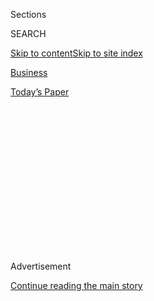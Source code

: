 <div id="app">

<div>

<div>

<div>

<div class="NYTAppHideMasthead css-1q2w90k e1suatyy0">

<div class="section css-ui9rw0 e1suatyy2">

<div class="css-eph4ug er09x8g0">

<div class="css-6n7j50">

</div>

<span class="css-1dv1kvn">Sections</span>

<div class="css-10488qs">

<span class="css-1dv1kvn">SEARCH</span>

</div>

[Skip to content](#site-content)[Skip to site
index](#site-index)

</div>

<div id="masthead-section-label" class="css-1wr3we4 eaxe0e00">

[Business](https://www.nytimes.com/section/business)

</div>

<div class="css-10698na e1huz5gh0">

</div>

</div>

<div id="masthead-bar-one" class="section hasLinks css-15hmgas e1csuq9d3">

<div class="css-uqyvli e1csuq9d0">

</div>

<div class="css-1uqjmks e1csuq9d1">

</div>

<div class="css-9e9ivx">

[](https://myaccount.nytimes.com/auth/login?response_type=cookie&client_id=vi)

</div>

<div class="css-1bvtpon e1csuq9d2">

[Today’s
Paper](https://www.nytimes.com/section/todayspaper)

</div>

</div>

</div>

</div>

<div data-aria-hidden="false">

<div id="site-content" data-role="main">

<div>

<div class="css-1aor85t" style="opacity:0.000000001;z-index:-1;visibility:hidden">

<div class="css-1hqnpie">

<div class="css-epjblv">

<span class="css-17xtcya">[Business](/section/business)</span><span class="css-x15j1o">|</span><span class="css-fwqvlz">What’s
Behind the G.M. Cutbacks, and Why Trump Is Angry
</span>

</div>

<div class="css-k008qs">

<div class="css-1iwv8en">

<span class="css-18z7m18"></span>

<div>

</div>

</div>

<span class="css-1n6z4y">https://nyti.ms/2DKzcPX</span>

<div class="css-1705lsu">

<div class="css-4xjgmj">

<div class="css-4skfbu" data-role="toolbar" data-aria-label="Social Media Share buttons, Save button, and Comments Panel with current comment count" data-testid="share-tools">

  - 
  - 
  - 
  - 
    
    <div class="css-6n7j50">
    
    </div>

  - 
  - 

</div>

</div>

</div>

</div>

</div>

</div>

<div id="NYT_TOP_BANNER_REGION" class="css-13pd83m">

</div>

<div id="top-wrapper" class="css-1sy8kpn">

<div id="top-slug" class="css-l9onyx">

Advertisement

</div>

[Continue reading the main
story](#after-top)

<div class="ad top-wrapper" style="text-align:center;height:100%;display:block;min-height:250px">

<div id="top" class="place-ad" data-position="top" data-size-key="top">

</div>

</div>

<div id="after-top">

</div>

</div>

<div>

<div id="sponsor-wrapper" class="css-1hyfx7x">

<div id="sponsor-slug" class="css-19vbshk">

Supported by

</div>

[Continue reading the main
story](#after-sponsor)

<div id="sponsor" class="ad sponsor-wrapper" style="text-align:center;height:100%;display:block">

</div>

<div id="after-sponsor">

</div>

</div>

<div class="css-186x18t">

</div>

<div class="css-1vkm6nb ehdk2mb0">

# What’s Behind the G.M. Cutbacks, and Why Trump Is Angry

</div>

The White House signaled that the automaker could suffer for planning
thousands of layoffs, but the company says the course is essential to
its
future.

<div class="css-79elbk" data-testid="photoviewer-wrapper">

<div class="css-z3e15g" data-testid="photoviewer-wrapper-hidden">

</div>

<div class="css-1a48zt4 ehw59r15" data-testid="photoviewer-children">

![<span class="css-16f3y1r e13ogyst0" data-aria-hidden="true">Assembly-line
workers at the Detroit-Hamtramck plant where General Motors has made the
Chevrolet Volt, a plug-in hybrid electric vehicle.
</span><span class="css-cnj6d5 e1z0qqy90" itemprop="copyrightHolder"><span class="css-1ly73wi e1tej78p0">Credit...</span><span><span>Bill
Pugliano/Getty
Images</span></span></span>](https://static01.nyt.com/images/2018/11/28/business/28autos04/merlin_50058373_9a31f881-76f0-4af7-ae68-c24fdbca5279-articleLarge.jpg?quality=75&auto=webp&disable=upscale)

</div>

</div>

<div class="css-18e8msd">

<div class="css-vp77d3 epjyd6m0">

<div class="css-1baulvz">

By [<span class="css-1baulvz last-byline" itemprop="name">Neal E.
Boudette</span>](https://www.nytimes.com/by/neal-e-boudette)

</div>

</div>

  - Nov. 27,
    2018

  - 
    
    <div class="css-4xjgmj">
    
    <div class="css-d8bdto" data-role="toolbar" data-aria-label="Social Media Share buttons, Save button, and Comments Panel with current comment count" data-testid="share-tools">
    
      - 
      - 
      - 
      - 
        
        <div class="css-6n7j50">
        
        </div>
    
      - 
      - 
    
    </div>
    
    </div>

</div>

</div>

<div class="section meteredContent css-1r7ky0e" name="articleBody" itemprop="articleBody">

<div class="css-1fanzo5 StoryBodyCompanionColumn">

<div class="css-53u6y8">

When General Motors announced that it would idle five North American
plants and eliminate thousands of jobs, it said the move would ease the
burden of spending billions of dollars to develop the battery-powered
vehicles of the future.

But the White House put a question mark over those plans on Tuesday when
President Trump — irate over the cutbacks — threatened to punish G.M. by
ending federal tax credits that have helped underwrite that automaker’s
electric-vehicle fleet.

“Very disappointed with General Motors and their CEO, Mary Barra, for
closing plants in Ohio, Michigan and Maryland,” Mr. Trump said in [a
Twitter
post](https://twitter.com/realDonaldTrump/status/1067494680416407552).
“Nothing being closed in Mexico & China.”

Apparently referring to G.M.’s federal rescue from bankruptcy in 2009,
the president added: “The U.S. saved General Motors, and this is the
THANKS we get\! We are now looking at cutting all @GM subsidies,
including for electric cars.”

</div>

</div>

<div class="css-1fanzo5 StoryBodyCompanionColumn">

<div class="css-53u6y8">

So a day after announcing a plan meant to put it on firmer financial
ground by shedding money-losing operations and refocusing its resources,
the biggest of Detroit’s automakers found itself on the defensive.

At a White House news briefing, Larry Kudlow, the director of the
National Economic Council, said “there’s a lot of disappointment, even
anger” in the administration over G.M.’s decision — a sentiment he said
he had shared in a “lengthy conversation” with Ms. Barra. He cited the
recent renegotiation of a trade agreement with Canada and Mexico on
terms that he said were “a great help to the automobile industry, and to
autoworkers.”

As the president’s pique became increasingly evident, the automaker put
out [a
statement](https://media.gm.com/media/us/en/gm/home.detail.html/content/Pages/news/us/en/2018/nov/1127-gm-statement.html)
on its “commitment to U.S. manufacturing” that said in part: “We
appreciate the actions this administration has taken on behalf of
industry to improve the overall competitiveness of U.S. manufacturing.”

The company [said on
Monday](https://www.nytimes.com/2018/11/26/business/general-motors-cutbacks.html)
that it would halt operations at four plants in the United States and
one in Canada, at the cost of roughly 6,000 factory jobs, while also
cutting its salaried work force in North America by 8,000.

G.M.’s shares rose almost 5 percent on Monday, but they gave back about
half of those gains on Tuesday in the face of the administration’s
unhappiness and its threat over the tax credits.

</div>

</div>

<div class="css-1fanzo5 StoryBodyCompanionColumn">

<div class="css-53u6y8">

A bright future for electric vehicles is one of G.M.’s goals. Here are
some of the calculations, and the uncertainties, behind the course it
has chosen.

## What difference do the electric-vehicle credits make?

  
The federal government offers a $7,500 tax credit to buyers of
battery-powered and plug-in hybrid vehicles, an incentive that many
consumers have found attractive. The full credit, however, is available
only on the first 200,000 electric vehicles an automaker sells. Once
that threshold is reached, the credit falls to $3,750 for six months,
then to $1,875 for an additional six months. Beyond that, there is no
tax credit.

Tesla is the only carmaker to have sold more than 200,000 electric cars
in the United States. At the end of this year, the tax credit on Tesla
vehicles falls to $3,750.

G.M. says it has sold about 190,000 — mostly hybrid Volts, a model it
said Monday it was discontinuing, and fully electric Bolts — and will
pass 200,000 early next year.

There are proposals in Congress that would extend or expand the credit,
but the Trump administration’s opposition could dim or kill those
prospects.

“We’re going to be looking at certain subsidies regarding electric cars
and others and whether they should apply or not,” Mr. Kudlow said
Tuesday. “Can’t say anything final about that, but we are looking into
it.”

</div>

</div>

<div>

</div>

<div class="css-1fanzo5 StoryBodyCompanionColumn">

<div class="css-53u6y8">

## Why did G.M. choose the plants it is shuttering?

Of the five factories that G.M. is mothballing, three are assembly
plants: Lordstown, Ohio; Oshawa, Ontario; and the Detroit-Hamtramck
plant in Michigan. All are almost certainly losing money, and make cars
whose sales have plunged. As a result, the plants are operating well
below capacity.

</div>

</div>

<div class="css-1fanzo5 StoryBodyCompanionColumn">

<div class="css-53u6y8">

Production in Lordstown fell by more than half last year from 2016. This
year it has operated just a single, eight-hour shift each day.
Typically, car plants must operate two shifts to generate profits.

Moreover, the outlook for each plant is grim. With gas prices low,
American consumers have flocked to S.U.V.s and all but abandoned small
cars, like the Cruze, which is made in Lordstown, and the Impala, the
Buick LaCrosse, and the Cadillac CT6, made at Detroit-Hamtramck. The
plant in Oshawa also produces the Impala.

## Are these plants closed for good?

Not necessarily. G.M. specifically announced that the plants were now
“unassigned” — that is, they have not yet been assigned new vehicles
to make after they stop production in 2019.

Next year the company and the United Auto Workers union will negotiate a
new labor contract. In past negotiations, the union has given
concessions on wages and other cost-saving measures in exchange for the
company’s keeping plants open. Idling the plants now gives G.M. a
powerful bargaining chip in the contract talks.

“Many of the U.S. workers impacted by these actions will have the
opportunity to shift to other G.M. plants where we will need more
employees to support growth in trucks, crossovers and S.U.V.s,” the
automaker said Tuesday — in other words, not the models it has been
making in those plants. Ford Motor Company has also [cut
jobs](https://www.nytimes.com/2018/10/05/business/ford-motor-cars.html)
and [dropped
sedans](https://www.nytimes.com/2018/04/25/business/ford-earnings.html)
from its North American lineup this year.

In addition, G.M. is working on a dozen or more electric vehicles that
it plans to roll out in two to four years. Those models will have to be
made somewhere, and some could end up in one or more of the three idled
plants.

</div>

</div>

<div class="css-79elbk" data-testid="photoviewer-wrapper">

<div class="css-z3e15g" data-testid="photoviewer-wrapper-hidden">

</div>

<div class="css-1a48zt4 ehw59r15" data-testid="photoviewer-children">

![<span class="css-16f3y1r e13ogyst0" data-aria-hidden="true">A
self-driving car made by G.M.'s Cruise unit outside the headquarters in
San Francisco where it does most of its
testing.</span><span class="css-cnj6d5 e1z0qqy90" itemprop="copyrightHolder"><span class="css-1ly73wi e1tej78p0">Credit...</span><span>Heather
Somerville/Reuters</span></span>](https://static01.nyt.com/images/2018/11/28/business/28autos01/merlin_145756608_c7844482-24cd-443e-8f5a-f2e649c806e3-articleLarge.jpg?quality=75&auto=webp&disable=upscale)

</div>

</div>

<div class="css-1fanzo5 StoryBodyCompanionColumn">

<div class="css-53u6y8">

## Will the billions invested in new technologies pay off?

It’s not clear. Tesla has proved that tens of thousands of people are
willing to buy upscale electric cars. It has not yet proved definitively
that it can make money doing so. That’s also a big hurdle for G.M., as
well as Ford and most other major automakers.

G.M. and others have produced electric vehicles, but sales for each
model have usually amounted to a few thousand cars a month — far too few
to turn a profit. G.M. produces the Chevrolet Bolt, an electric car that
is supposed to go up to 238 miles before needing a recharge. But so far
this year, it has sold only about 13,000 Bolts.

As for the huge investments in self-driving technologies, their profit
potential is even less certain. G.M. has poured billions of dollars into
its autonomous-driving unit, G.M. Cruise, and has recruited Honda and
SoftBank, the Japanese technology giant, as partners.

G.M. Cruise is working on a self-driving car with no steering wheel and
no pedals, and it intends to use the car in driverless and delivery
services that the company hopes will become a lucrative line of
business.

G.M. may be one of the first to rush into this field, but it faces an
unfamiliar path and plenty of competition. Ford, Uber, Lyft and Waymo,
the self-driving company started by Alphabet, the parent of Google, are
all working on driverless services. Even if these services generate
profits, it could be years before the companies earn back their
investments.

## What do G.M.’s cutbacks say about the economy?

Not a lot. The halting of production at these three sites doesn’t mean
G.M. is struggling. On the contrary, the company continues to report
billions in profits, thanks to buoyant pickup and S.U.V. sales.

</div>

</div>

<div class="css-1fanzo5 StoryBodyCompanionColumn">

<div class="css-53u6y8">

G.M. took this action because it is being squeezed. It is losing money
on the small cars and sedans these plants make, and it needs to keep
investing in new technologies. By idling the three assembly plants — the
other two make transmissions — it hopes to use the savings to help fund
its electric-vehicle and autonomous-driving ambitions.

That particular need to shift capital investment is not an issue in
other sectors. And while the industry is the largest manufacturing
sector, it makes up only about 4 percent of the nation’s gross domestic
product.

A broader economic slowdown could certainly cause grief for automakers.
While Ms. Barra said one factor in G.M.’s move was to “improve our
downturn protection,” she also made a point of saying the automaker was
acting “while the company and the economy are strong.” So a few idle
auto plants are not necessarily a leading indicator for the broader
American economy.

</div>

</div>

</div>

<div>

</div>

<div>

</div>

<div>

</div>

<div>

<div id="bottom-wrapper" class="css-1ede5it">

<div id="bottom-slug" class="css-l9onyx">

Advertisement

</div>

[Continue reading the main
story](#after-bottom)

<div id="bottom" class="ad bottom-wrapper" style="text-align:center;height:100%;display:block;min-height:90px">

</div>

<div id="after-bottom">

</div>

</div>

</div>

</div>

</div>

## Site Index

<div>

</div>

## Site Information Navigation

  - [© <span>2020</span> <span>The New York Times
    Company</span>](https://help.nytimes.com/hc/en-us/articles/115014792127-Copyright-notice)

<!-- end list -->

  - [NYTCo](https://www.nytco.com/)
  - [Contact
    Us](https://help.nytimes.com/hc/en-us/articles/115015385887-Contact-Us)
  - [Work with us](https://www.nytco.com/careers/)
  - [Advertise](https://nytmediakit.com/)
  - [T Brand Studio](http://www.tbrandstudio.com/)
  - [Your Ad
    Choices](https://www.nytimes.com/privacy/cookie-policy#how-do-i-manage-trackers)
  - [Privacy](https://www.nytimes.com/privacy)
  - [Terms of
    Service](https://help.nytimes.com/hc/en-us/articles/115014893428-Terms-of-service)
  - [Terms of
    Sale](https://help.nytimes.com/hc/en-us/articles/115014893968-Terms-of-sale)
  - [Site
    Map](https://spiderbites.nytimes.com)
  - [Help](https://help.nytimes.com/hc/en-us)
  - [Subscriptions](https://www.nytimes.com/subscription?campaignId=37WXW)

</div>

</div>

</div>

</div>
